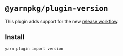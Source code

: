 # `@yarnpkg/plugin-version`

This plugin adds support for the new [release workflow](https://next.yarnpkg.com/features/release-workflow).

## Install

```
yarn plugin import version
```
